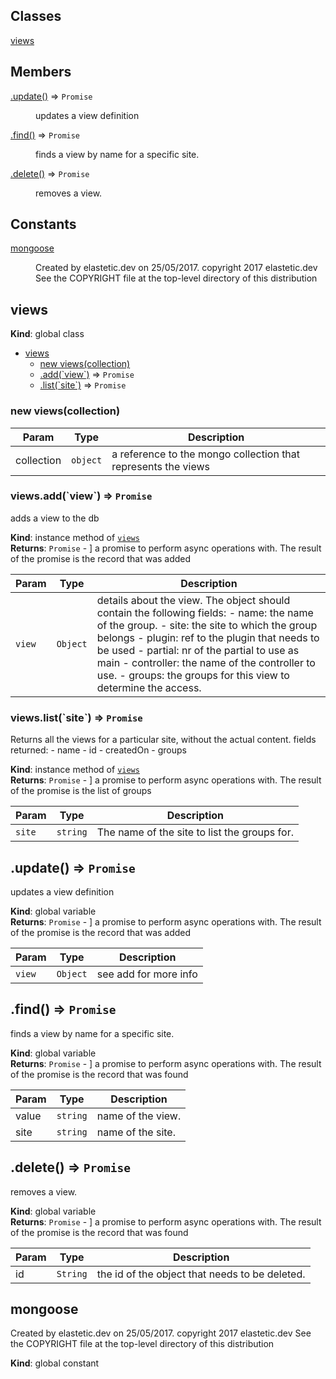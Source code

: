 ## Classes

<dl>
<dt><a href="#views">views</a></dt>
<dd></dd>
</dl>

## Members

<dl>
<dt><a href="#.update_new">.update()</a> ⇒ <code>Promise</code></dt>
<dd><p>updates a view definition</p>
</dd>
<dt><a href="#.find_new">.find()</a> ⇒ <code>Promise</code></dt>
<dd><p>finds a view by name for a specific site.</p>
</dd>
<dt><a href="#.delete_new">.delete()</a> ⇒ <code>Promise</code></dt>
<dd><p>removes a view.</p>
</dd>
</dl>

## Constants

<dl>
<dt><a href="#mongoose">mongoose</a></dt>
<dd><p>Created by elastetic.dev on 25/05/2017.
copyright 2017 elastetic.dev
See the COPYRIGHT file at the top-level directory of this distribution</p>
</dd>
</dl>

<a name="views"></a>

## views
**Kind**: global class  

* [views](#views)
    * [new views(collection)](#new_views_new)
    * [.add(&#x60;view&#x60;)](#views+add) ⇒ <code>Promise</code>
    * [.list(&#x60;site&#x60;)](#views+list) ⇒ <code>Promise</code>

<a name="new_views_new"></a>

### new views(collection)

| Param | Type | Description |
| --- | --- | --- |
| collection | <code>object</code> | a reference to the mongo collection that represents the views |

<a name="views+add"></a>

### views.add(&#x60;view&#x60;) ⇒ <code>Promise</code>
adds a view to the db

**Kind**: instance method of [<code>views</code>](#views)  
**Returns**: <code>Promise</code> - ] a promise to perform async operations with. The result of the promise is the record that
was added  

| Param | Type | Description |
| --- | --- | --- |
| `view` | <code>Object</code> | details about the view. The object should contain the following fields: 	- name: the name of the group.  	- site: the site to which the group belongs  - plugin: ref to the plugin that needs to be used  - partial: nr of the partial to use as main  - controller: the name of the controller to use.  - groups: the groups for this view to determine the access. |

<a name="views+list"></a>

### views.list(&#x60;site&#x60;) ⇒ <code>Promise</code>
Returns all the views for a particular site, without the actual content.
		fields returned:
		- name
		- id
		- createdOn
		- groups

**Kind**: instance method of [<code>views</code>](#views)  
**Returns**: <code>Promise</code> - ] a promise to perform async operations with. The result of the promise is the list of groups  

| Param | Type | Description |
| --- | --- | --- |
| `site` | <code>string</code> | The name of the site to list the groups for. |

<a name=".update_new"></a>

## .update() ⇒ <code>Promise</code>
updates a view definition

**Kind**: global variable  
**Returns**: <code>Promise</code> - ] a promise to perform async operations with. The result of the promise is the record that
was added  

| Param | Type | Description |
| --- | --- | --- |
| `view` | <code>Object</code> | see add for more info |

<a name=".find_new"></a>

## .find() ⇒ <code>Promise</code>
finds a view by name for a specific site.

**Kind**: global variable  
**Returns**: <code>Promise</code> - ] a promise to perform async operations with. The result of the promise is the record that
was found  

| Param | Type | Description |
| --- | --- | --- |
| value | <code>string</code> | name of the view. |
| site | <code>string</code> | name of the site. |

<a name=".delete_new"></a>

## .delete() ⇒ <code>Promise</code>
removes a view.

**Kind**: global variable  
**Returns**: <code>Promise</code> - ] a promise to perform async operations with. The result of the promise is the record that
was found  

| Param | Type | Description |
| --- | --- | --- |
| id | <code>String</code> | the id of the object that needs to be deleted. |

<a name="mongoose"></a>

## mongoose
Created by elastetic.dev on 25/05/2017.
copyright 2017 elastetic.dev
See the COPYRIGHT file at the top-level directory of this distribution

**Kind**: global constant  

